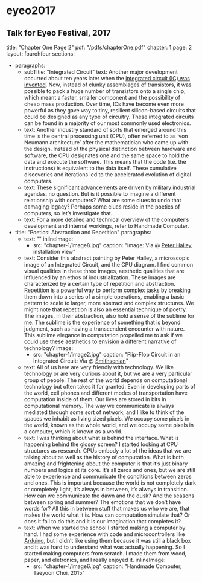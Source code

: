 # eyeo2017
Talk for Eyeo Festival, 2017
---
title:  "Chapter One Page 2"
pdf: "/pdfs/chapterOne.pdf"
chapter: 1
page: 2
layout: fourohfour
sections:
  - paragraphs:
      - subTitle: "Integrated Circuit"
        text: Another major development occurred about ten years later when the <a href="https://en.wikipedia.org/wiki/Invention_of_the_integrated_circuit" target="_blank">integrated circuit (IC) was invented</a>. Now, instead of clunky assemblages of transistors, it was possible to pack a huge number of transistors onto a single chip, which meant a faster, smaller component and the possibility of cheap mass production. Over time, ICs have become even more powerful as they gave way to tiny, resilient silicon-based circuits that could be designed as any type of circuitry. These integrated circuits can be found in a majority of our most commonly used electronics.
      - text: Another industry standard of sorts that emerged around this time is the central processing unit (CPU), often referred to as ‘von Neumann architecture’ after the mathematician who came up with the design. Instead of the physical distinction between hardware and software, the CPU designates one and the same space to hold the data and execute the software. This means that the code (i.e. the instructions) is equivalent to the data itself. These cumulative discoveries and iterations led to the accelerated evolution of digital computers.
      - text: These significant advancements are driven by military industrial agendas, no question. But is it possible to imagine a different relationship with computers? What are some clues to undo that damaging legacy? Perhaps some clues reside in the poetics of computers, so let’s investigate that.
      - text: For a more detailed and technical overview of the computer’s development and internal workings, refer to <span class="italic">Handmade Computer</span>.
  - title: "Poetics: Abstraction and Repetition"
    paragraphs: 
      - text: ""
        inlineImage: 
          - src: "chapter-1/image8.jpg"
            caption: "Image: Via @ <a href='http://www.peterhalley.com/ARTISTS/PETER.HALLEY/1995-99.Index.html'>Peter Halley</a>, installation view"
      - text: Consider this abstract painting by Peter Halley, a microscopic image of an Integrated Circuit, and the CPU diagram. I find common visual qualities in these three images, aesthetic qualities that are influenced by an ethos of industrialization. These images are characterized by a certain type of repetition and abstraction. Repetition is a powerful way to perform complex tasks by breaking them down into a series of a simple operations, enabling a basic pattern to scale to larger, more abstract and complex structures. We might note that repetition is also an essential technique of poetry. The images, in their abstraction, also hold a sense of the sublime for me. The sublime is the experience of something that is beyond judgment, such as having a transcendent encounter with nature. This sublime elegance in computation propelled me to ask if we could use these aesthetics to envision a different narrative of technology?
        image: 
          - src: "chapter-1/image2.jpg"
            caption: "Flip-Flop Circuit in an Integrated Circuit: Via @ <a href='http://smithsonianchips.si.edu/augarten/i18.htm'>Smithsonian</a>"
      - text: All of us here are very friendly with technology. We like technology or are very curious about it, but we are a very particular group of people. The rest of the world depends on computational technology but often takes it for granted. Even in developing parts of the world, cell phones and different modes of transportation have computation inside of them. Our lives are stored in bits in computational memory. The way we communicate is always mediated through some sort of network, and I like to think of the spaces we inhabit as living sized pixels. We occupy some pixels in the world, known as the whole world, and we occupy some pixels in a computer, which is known as a world.
      - text: I was thinking about what is behind the interface. What is happening behind the glossy screen? I started looking at CPU structures as research. CPUs embody a lot of the ideas that we are talking about as well as the history of computation. What is both amazing and frightening about the computer is that it’s just binary numbers and logics at its core. It’s all zeros and ones, but we are still able to experience and communicate the conditions between zeros and ones. This is important because the world is not completely dark or completely light, it’s always in between, it’s always in transition. How can we communicate the dawn and the dusk? And the seasons between spring and summer? The emotions that we don’t have words for? All this in between stuff that makes us who we are, that makes the world what it is. How can computation simulate that? Or does it fail to do this and it is our imagination that completes it? 
      - text: When we started the school I started making a computer by hand. I had some experience with code and microcontrollers like <a href="https://www.arduino.cc/" target="_blank">Arduino</a>, but I didn’t like using them because it was still a black box and it was hard to understand what was actually happening. So I started making computers from scratch. I made them from wood, paper, and eletronics, and I really enjoyed it.
        inlineImage: 
          - src: "chapter-1/image6.jpg"
            caption: "Handmade Computer, Taeyoon Choi, 2015"

